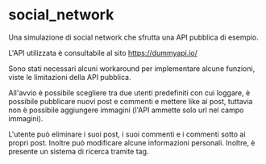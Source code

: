 # social_network

Una simulazione di social network che sfrutta una API pubblica di esempio.

L'API utilizzata è consultabile al sito https://dummyapi.io/

Sono stati necessari alcuni workaround per implementare alcune funzioni, viste le limitazioni della API pubblica.

All'avvio è possibile scegliere tra due utenti predefiniti con cui loggare, è possibile pubblicare nuovi post e commenti e mettere like ai post, tuttavia non è possibile aggiungere immagini (l'API ammette solo url nel campo immagini).

L'utente può eliminare i suoi post, i suoi commenti e i commenti sotto ai propri post. Inoltre può modificare alcune informazioni personali. Inoltre, è presente un sistema di ricerca tramite tag.
